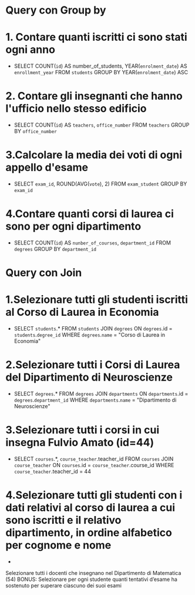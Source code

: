 # Query con Group by

# 1. Contare quanti iscritti ci sono stati ogni anno

 - SELECT COUNT(`id`) AS number_of_students, YEAR(`enrolment_date`) AS `enrollment_year` FROM `students` GROUP BY YEAR(`enrolment_date`) ASC

# 2. Contare gli insegnanti che hanno l'ufficio nello stesso edificio

- SELECT COUNT(`id`) AS `teachers`, `office_number` FROM `teachers` GROUP BY `office_number`

# 3.Calcolare la media dei voti di ogni appello d'esame

- SELECT `exam_id`, ROUND(AVG(`vote`), 2) FROM `exam_student` GROUP BY `exam_id`

# 4.Contare quanti corsi di laurea ci sono per ogni dipartimento

- SELECT COUNT(`id`) AS `nunber_of_courses`, `department_id` FROM `degrees` GROUP BY `department_id`


# Query con Join

# 1.Selezionare tutti gli studenti iscritti al Corso di Laurea in Economia

- SELECT `students`.* FROM `students` JOIN `degrees` ON `degrees`.id = `students`.`degree_id` WHERE `degrees`.`name` = "Corso di Laurea in Economia"
# 2.Selezionare tutti i Corsi di Laurea del Dipartimento di Neuroscienze

- SELECT `degrees`.* FROM `degrees` JOIN `departments` ON `departments`.id = `degrees`.`department_id` WHERE `departments`.`name` = "Dipartimento di Neuroscienze"

# 3.Selezionare tutti i corsi in cui insegna Fulvio Amato (id=44)

- SELECT `courses`.*, `course_teacher`.teacher_id FROM `courses` JOIN `course_teacher` ON `courses`.id = `course_teacher`.course_id WHERE `course_teacher`.teacher_id = 44

# 4.Selezionare tutti gli studenti con i dati relativi al corso di laurea a cui sono iscritti e il relativo dipartimento, in ordine alfabetico per cognome e nome

- 
Selezionare tutti i docenti che insegnano nel Dipartimento di Matematica (54)
BONUS: Selezionare per ogni studente quanti tentativi d’esame ha sostenuto per superare ciascuno dei suoi esami